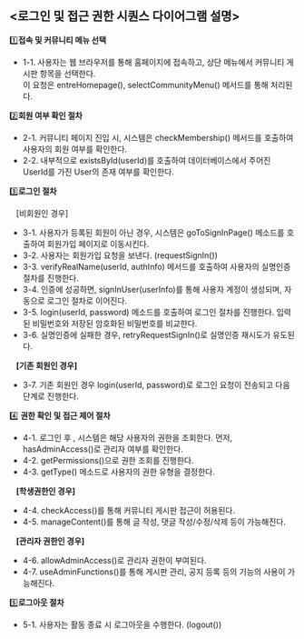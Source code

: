 

## <로그인 및 접근 권한 시퀀스 다이어그램 설명>

1️⃣**접속 및 커뮤니티 메뉴 선택**
- 1-1. 사용자는 웹 브라우저를 통해 홈페이지에 접속하고, 상단 메뉴에서 커뮤니티 게시판 항목을 선택한다.<br>
   이 요청은 entreHomepage(), selectCommunityMenu() 메서드를 통해 처리된다.


2️⃣**회원 여부 확인 절차**<br>
- 2-1. 커뮤니티 페이지 진입 시, 시스템은 checkMembership() 메서드를 호출하여 사용자의 회원 여부를 확인한다.
- 2-2. 내부적으로 existsById(userId)를 호출하여 데이터베이스에서 주어진 UserId를 가진 User의 존재 여부를 확인한다.

3️⃣**로그인 절차**<br>

&nbsp;&nbsp;&nbsp;[비회원인 경우] <br>
- 3-1. 사용자가 등록된 회원이 아닌 경우, 시스템은 goToSignInPage() 메소드를 호출하여 회원가입 페이지로 이동시킨다.
- 3-2. 사용자는 회원가입 요청을 보낸다. (requestSignIn())
- 3-3. verifyRealName(userId, authInfo) 메서드를 호출하여 사용자의 실명인증 절차를 진행한다.
- 3-4. 인증에 성공하면, signInUser(userInfo)를 통해 사용자 계정이 생성되며, 자동으로 로그인 절차로 이어진다.
- 3-5. login(userId, password) 메소드를 호출하여 로그인 절차를 진행한다. 입력된 비밀번호와 저장된 암호화된 비밀번호를 비교한다.
- 3-6. 실명인증에 실패한 경우, retryRequestSignIn()로 실명인증 재시도가 유도된다.

&nbsp;&nbsp;&nbsp;**[기존 회원인 경우]**
- 3-7. 기존 회원인 경우 login(userId, password)로 로그인 요청이 전송되고 다음 단계로 진행한다.

4️⃣ **권한 확인 및 접근 제어 절차**<br>
- 4-1. 로그인 후 , 시스템은 해당 사용자의 권한을 조회한다. 먼저, hasAdminAccess()로 관리자 여부를 확인한다.
- 4-2. getPermissions()으로 권한 조회를 진행한다.
- 4-3. getType() 메소드로 사용자의 권한 유형을 결정한다.

&nbsp;&nbsp;&nbsp;**[학생권한인 경우]** <br>
- 4-4. checkAccess()를 통해 커뮤니티 게시판 접근이 허용된다.
- 4-5. manageContent()를 통해 글 작성, 댓글 작성/수정/삭제 등이 가능해진다.

&nbsp;&nbsp;&nbsp;**[관리자 권한인 경우]** <br>
- 4-6. allowAdminAccess()로 관리자 권한이 부여된다.
- 4-7. useAdminFunctions()를 통해 게시판 관리, 공지 등록 등의 기능의 사용이 가능해진다.

5️⃣**로그아웃 절차**<br>
- 5-1. 사용자는 활동 종료 시 로그아웃을 수행한다. (logout())
